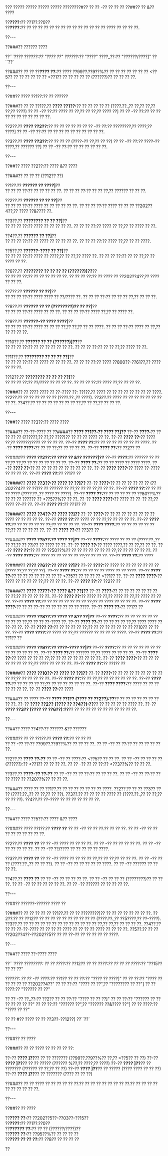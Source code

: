 ??? ????? ????? ????? ????? ????????#?? ?? ?? -?? ?? ?? ??
??##?? ?? &?? ????

??**????:**?? ??1??.??0??  
??**????:**?? ?? ?? ?? ?? ?? ?? ?? ?? ?? ?? ?? ?? ?? ?? ???? ?? ?? ?? ??.

??---

??###?? ?????? ????

??```????
????_??:?? "???? ??"
????_??:?? "????"
????_??:?? "??????/????]"
??``??`

??###?? ?? ??
??**???? ??:**?? ???? ??99??.??9??%?? ?? ?? ?? ?? ?? ?? ?? <??5?? ?? ?? ?? ?? ?? ?? <??1?? ?? ?? ?? ?? ?? (??????)?? ?? ?? ?? ??.

??---

??##?? ???? ??1??:?? ?? ??????

??###?? ?? ??
??1??.?? **???? ??1??:**?? ?? ?? ?? ?? ?? (????.??.,?? ??,?? ??,?? ??,?? ????)
??  ?? -?? ??:?? ???? ?? ??,?? ?? ??,?? ???? ??]
??  ?? -?? ??:?? ?? ?? ?? ?? ?? ?? ?? ?? ?? ??.

??2??.?? **???? ??2??:**?? ?? ?? ?? ?? ??
??  ?? -?? ??:?? ????????,?? ????,?? ????]
??  ?? -?? ??:?? ?? ?? ?? ?? ?? ?? ?? ?? ?? ??.

??3??.?? **???? ??3??:**?? ?? ?? ?? (????-?? ??,?? ?? ??)
??  ?? -?? ??:?? ????-?? ????,?? ?????? ??]
??  ?? -?? ??:?? ?? ?? ?? ?? ?? ??.

??---

??##?? ???? ??2??:?? ???? &?? ????

??###?? ?? ?? ?? (??12?? ??)

??1??.?? **?????? ?? ????]**??  
??  ?? ?? ??:?? ?? ?? ?? ?? ??.
??  ?? ?? ??:?? ?? ?? ??,?? ?????? ?? ?? ??.

??2??.?? **?????? ?? ?? ??]**??  
??  ?? ?? ??:?? ???? ?? ?? ?? ?? ?? ??.
??  ?? ?? ??:?? ???? ?? ?? ?? ??202??4??,?? ???? ??&???? ??.

??3??.?? **???????? ?? ?? ??]**??  
??  ?? ?? ??:?? ???? ?? ?? ?? ?? ??.
??  ?? ?? ??:?? ???? ?? ??,?? ?? ???? ?? ??.

??4??.?? **?????? ?? ??]**??  
??  ?? ?? ??:?? ?? ???? ?? ?? ?? ?? ??.
??  ?? ?? ??:?? ???? ??,?? ?? ?? ????.

??5??.?? **??????-???? ?? ??]**??  
??  ?? ?? ??:?? ???? ?? ????,?? ?? ??,?? ???? ??.
??  ?? ?? ??:?? ?? ?? ??,?? ?? ???? ?? ??.

??6??.?? **???????? ?? ?? ?? ?? (??????)]??**??  
??  ?? ?? ??:?? ?? ?? ?? ?? ?? ??.
??  ?? ?? ??:?? ?? ???? ?? ??202??4??,?? ???? ?? ?? ??.

??7??.?? **?????? ?? ??]**??  
??  ?? ?? ??:?? ???? ???? ?? ??/???? ??.
??  ?? ?? ??:?? ?? ?? ?? ??,?? ?? ?? ??.

??8??.?? **?????? ?? ?? (????????)?? ?? ??]**??  
??  ?? ?? ??:?? ???? ?? ?? ??.
??  ?? ?? ??:?? ???? ??,?? ?? ???? ??.

??9??.?? **??????-?? ???? ????]**??  
??  ?? ?? ??:?? ???? ?? ?? ?? ??,?? ??,?? ?? ?? ????.
??  ?? ?? ??:?? ???? ?? ??,?? ?? ?? ?? ??.

??10??.?? **?????? ?? ?? (??????)]??**??  
??   ?? ?? ??:?? ?? ?? ?? ?? ?? ?? ??.
??   ?? ?? ??:?? ?? ?? ??,?? ???? ?? ??.

??11??.?? **???????? ?? ?? ?? ??]**??  
??   ?? ?? ??:?? ?? ???? ?? ?? ?? ??.
??   ?? ?? ??:?? ???? ??800??-??61??,?? ???? ?? ?? ??.

??12??.?? **???????? ?? ?? ?? ??]**??  
??   ?? ?? ??:?? ??/???? ?? ?? ?? ??.
??   ?? ?? ??:?? ???? ??,?? ?? ?? ??.

??###?? ?? ????
???? ?? ??-???? ??:
??1??.?? ???? ?? ?? ?? ?? ?? ?? ?? ?? ????.
??2??.?? ?? ?? ?? ?? ?? ?? (????.??.,?? ????).
??3??.?? ???? ?? ?? ?? ?? ?? ?? ?? ?? ??.
??4??.?? ?? ?? ?? ?? ?? ?? ?? ??,?? ?? ??,?? ?? ?? ??.

??---

??##?? ???? ??3??:?? ???? ????

??###?? ??-??-???? ??
??####?? **???? ??1??:?? ???? ??]??**
??-?? **????:**?? ?? ?? ?? ?? (??????,?? ??,?? ????)?? ?? ?? ?? ???? ?? ??.
??-?? **???? ??:**?? ???? ??,?? ??????/???? ?? ?? ?? ??.
??-?? **???? ??:**?? ?? ?? ?? ?? ?? ?? ?? ????.
??-?? **???? ????:**?? ?? ?? ??;?? ?? ?? ?? ??.
??-?? **???? ??:**?? ??2?? ??

??####?? **???? ??2??:?? ???? ?? &?? ??????]??**
??-?? **????:**?? ?????? ?? ?? ??,?? ??,?? ?? ?? ?? ?? ?? ?? ??.
??-?? **???? ??:**?? ?? ?? ???? ?? ???? ????.
??-?? **???? ??:**?? ?? ?? ?? ?? ?? ?? ?? ?? ?? ??.
??-?? **???? ????:**?? ???? ??-???? ?? ?? ?? ??.
??-?? **???? ??:**?? ??1?? ??

??####?? **???? ??3??:?? ???? ?? ??]??**
??-?? **????:**?? ?? ?? ?? ?? ?? ?? (??202??4?? ?? ??)?? ?? ?????? ?? ??,?? ?? ?? ??,?? ?? ??.
??-?? **???? ??:**?? ?? ?? ?? ???? (????.??.,?? ???? ?? ????).
??-?? **???? ??:**?? ?? ?? ?? ?? ?? ??80??%?? ?? ?? ?? ?????? ?? <??5??%?? ?? ??.
??-?? **???? ????:**?? ???? ?? ??-?? ??;?? ???? ??-?? ??.
??-?? **???? ??:**?? ??1?? ??

??####?? **???? ??4??:?? ???? ??]??**
??-?? **????:**?? ?? ?? ?? ?? ?? ?? ?? ?? ???? ?? ?? ?? ?? ??.
??-?? **???? ??:**?? ???? ?? ?? ??,?? ?? ?? ?? ??.
??-?? **???? ??:**?? ?? ?? ?? ?? ?? ??;?? ?? ?? ?? ??.
??-?? **???? ????:**?? ?? ?? ?? ?? ?? ?? ??;?? ?? ?? ?? ?? ??.
??-?? **???? ??:**?? ??3?? ??

??####?? **???? ??5??:?? ???? ??]??**
??-?? **????:**?? ???? ?? ?? ?? (????.??.,?? ?? ??,?? ?? ??)?? ?? ???? ?? ??.
??-?? **???? ??:**?? ???? ????,?? ?? ??,?? ?? ??.
??-?? **???? ??:**?? ?? ?? ??50??%?? ?? ?? ?? ?? ?? ?? ?? ??;?? ?? ?? ?? ?? ??.
??-?? **???? ????:**?? ???? ?? ?? ?? ?? ?? ??;?? ?? ?? ??.
??-?? **???? ??:**?? ????

??####?? **???? ??6??:?? ???? ??]??**
??-?? **????:**?? ???? ?? ?? ?? ?? ?? ?? ?? (???? ??,?? ??,?? ??).
??-?? **???? ??:**?? ?? ?? ?? ?? ???? ?? ?? ????.
??-?? **???? ??:**?? ?? ?? ?? ?? ?? ?? ?? ?? <??5?? ?? ?? ?? ?? <??1?? ??.
??-?? **???? ????:**?? ???? ?? ?? ?? ?? ??;?? ?? ?? ??.
??-?? **???? ??:**?? ??2?? ??

??####?? **???? ??7??:?? ???? &?? ??]??**
??-?? **????:**?? ?? ?? ?? ?? ?? ?? ?? ?? ??.?? ?? ?? ?? ?? ??.
??-?? **???? ??:**?? ???? ?? ??,?? ???? ?? ??,?? ???? ?? ?? ??.
??-?? **???? ??:**?? ?? ?? ?? ?? ?? ?? ?? ??;?? ?? ???? ?? ?? ?? ??.
??-?? **???? ????:**?? ?? ?? ??-?? ?? ?? ?? ?? ?? ?? ????.
??-?? **???? ??:**?? ??1?? ??

??####?? **???? ??8??:?? ???? ?? &?? ??]??**
??-?? **????:**?? ?? ?? ?? ?? ?? ?? ?? ?? ?? ??,?? ?? ?? ??-???? ??.
??-?? **???? ??:**?? ?? ?? ?? ?? ??,?? ???? ???? ?? ??-?? ??.
??-?? **???? ??:**?? ?? ?? ?? ?? ??;?? ?? ?? ?? ?? ?? ?? ?? ??10?? ?? ?? ??.
??-?? **???? ????:**?? ???? ?? ??;?? ?????? ?? ?? ?? ?? ????.
??-?? **???? ??:**?? ??1?? ??

??####?? **???? ??9??:?? ????-???? ??]??**
??-?? **????:**?? ?? ?? ?? ?? ?? ?? ?? ?? ?? ?? ?? ?? ??.
??-?? **???? ??:**?? ?????? ??,?? ???? ?? ?? ?? ??.
??-?? **???? ??:**?? ???? ?? ?? ?? ??;?? ?? ?? ?? ?? ?? ?? ?? ??.
??-?? **???? ????:**?? ?? ?? ?? ?? ?? ?? ?? ??;?? ???? ?? ?? ?? ??.
??-?? **???? ??:**?? ??1?? ??

??####?? **???? ??10??:?? ???? ?? ??]??**
??-?? **????:**?? ?? ?? ?? ?? ?? ?? ?? ?? ?? ??,?? ?? ?? ?? ?? ??.
??-?? **???? ??:**?? ?? ??,?? ?? ?? ?? ?? ?? ??.
??-?? **???? ??:**?? ?? ?? ?? ?? ??;?? ?? ?? ?? ?? ?? ?? ??.
??-?? **???? ????:**?? ???? ?? ?? ?? ?? ?? ?? ??.
??-?? **???? ??:**?? ????

??###?? ?? ????
??-?? **???? ??1?? (???? ?? ??2??):??**?? ?? ?? ?? ?? ?? ?? ?? ?? ??.
??-?? **???? ??2?? (???? ?? ??4??):??**?? ?? ?? ?? ?? ?? ???? ??.
??-?? **???? ??3?? (???? ?? ??6??):??**?? ?? ?? ?? ?? ?? ?? ?? ?? ?? ?? ??.

??---

??##?? ???? ??4??:?? ?????? &?? ??????

??###?? ?? ??
??1??.?? **???? ??:**?? ?? ?? ??  
??  ?? -?? ??:?? ??99??.??9??%?? ?? ?? ?? ??.
??  ?? -?? ?? ??:?? ?? ?? ?? ?? ?? ??.

??2??.?? **???? ??:??**
??  ?? -?? ?? ????:?? <??5?? ?? ?? ??.
??  ?? -?? ?? ?? ?? ?? (??????):?? <??1?? ?? ?? ?? ??.
??  ?? -?? ?? ?? ??:?? <??3??%?? ?? ?? ??.

??3??.?? **????-?? ??:??**
??  ?? -?? ?? ?? ??:?? ?? ?? ?? ??.
??  ?? -?? ?? ??:?? ?? ?? ???? ?? ??20??%?? ?? ?? ??.

??###?? ???? ?? ??
??1??.?? ?? ?? ?? ?? ?? ?? ?? ????.
??2??.?? ?? ?? ??3?? ?? ?? (????.??.,?? ?? ??,?? ?? ??).
??3??.?? ?? ?? ?? ?? ???? ?? (????.??.,?? ?? ??,?? ?? ?? ??).
??4??.?? ??-???? ?? ?? ?? ?? ?? ?? ??.

??---

??##?? ???? ??5??:?? ???? &?? ????

??###?? ????
??1??.?? **???? ??**
??  ?? -?? ?? ?? ??.?? ?? ?? ??.
??  ?? -?? ?? ?? ?? ?? ?? ?? ?? ?? ??.

??2??.?? **???? ??**
??  ?? -?? ???? ?? ?? ?? ??.
??  ?? -?? ?? ?? ?? ?? ??.
??  ?? -?? ?? ?? ?? ?? ??.
??  ?? -?? ??/???? ?? ?? ?? ?? ?? ????.

??3??.?? **???? ??**
??  ?? -?? ???? ?? ?? ?? ?? ??,?? ?? ??,?? ?? ?? ??.
??  ?? -?? ?? ?? (????.??.,?? ?? ?? ??).
??  ?? -?? ?? ?? ?? ?? ?? ????.
??  ?? -?? ?????? ?? ?? ?? ??.

??4??.?? **???? ??**
??  ?? -?? ?? ?? ?? ?? ??.
??  ?? -?? ?? ?? ?? (????????)?? ?? ?? ??.
??  ?? -?? ?? ?? ?? ?? ?? ??.
??  ?? -?? ?????? ?? ?? ?? ?? ??.

??---

??##?? ??????-?????? ???? ??

??###?? ?? ?? ?? ?? ??
??1??.?? ?? ?? ????????]?? ?? ?? ?? ?? ?? ?? ?? ??.
??2??.?? ?? ??12?? ?? ?? ?? ?? ?? ?? ?? ?? ?? ?? (????.??.,?? ??5????,?? ??-????).
??3??.?? ?? ?? ?? ?? ?? ?? ?? ?? ?? ?? ?? ?? ?? ??,?? ??,?? ?? ?? ?? ??.
??4??.?? ?? ?? ??-??-???? ?? ?? ?? ?? ???? ?? ?? ?? ?? ???? ?? ?? ?? ??.
??5??.?? ?? ?? ??202??4??-??202??5?? ?? ?? ??-?? ?? ?? ?? ?? ?? ????.

??---

??##?? ???? ??-???? ????

??```????
????_????:
?? ?? ??_??:?? ??12??
?? ?? ??_??:?? ??
?? ?? ??_??:?? "??15?? ?? ?? ??"

????_??:
?? ?? -?? ??_??:?? ??1??
??   ?? ??:?? "???? ?? ????]"
??   ?? ??:?? "???? ?? ?? ?? ?? ?? ??202??4??"
??   ?? ??:?? "???? ?? ??",?? "???????? ?? ??"]
??   ?? ????:?? "?????? ?? ??"

?? ?? -?? ??_??:?? ??2??
??   ?? ??:?? "???? ?? ?? ??]"
??   ?? ??:?? "?????? ?? ?? ?? ?? ?? ?? ??"
??   ?? ??:?? "?????? ??",?? "?????? ??&???? ??"]
??   ?? ????:?? "???? ?? ??"

?? ?? #?? ???? ?? ?? ??3??-??12??]
??``??`

??---

??##?? ?? ????

??###?? ?? ??
???? ?? ?? ?? ?? ??:

??-?? **???? ]??**?? ?? ?? ??????? (??99??.??9??%?? ??,?? <??5?? ?? ??)
??-?? **???? ]??**?? ?? ?? ????? (?????? %??,?? ????,?? ????)
??-?? **???? ]??**?? ?? ??????? (?????? ?? ??,?? ?? ??)
??-?? **???? ]??**?? ?? ????? (???? ???? ?? ?? ??)
??-?? **???? ]??**?? ?? ??????? (???? ?? ?? ??)

??###?? ?? ??
???? ?? ?? ?? ?? ?? ??.?? ?? ?? ?? ?? ?? ?? ?? ??.?? ?? ?? ?? ?? ?? ?? ?? ?? ?? ??.

??---

??##?? ?? ????

??**???? ??:**?? ??202??5??-??03??-??15??  
??**????:**?? ??1??.??0??  
??**?????? ??:**?? ?? ?? (??????/????)??  
??**???? ??:**?? ??95??%?? ?? ?? ?? ??  
??**???? ?? ?? ??:**?? ??8?? ?? ?? ?? ??

??